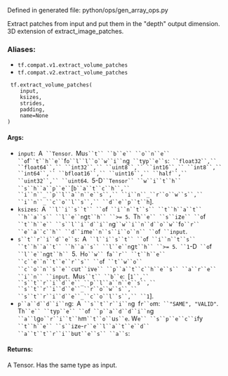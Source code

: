 
Defined in generated file: python/ops/gen_array_ops.py

Extract patches from input and put them in the "depth" output dimension. 3D extension of extract_image_patches.
### Aliases:
- `tf.compat.v1.extract_volume_patches`
- `tf.compat.v2.extract_volume_patches`

```
 tf.extract_volume_patches(
    input,
    ksizes,
    strides,
    padding,
    name=None
)
```
#### Args:
- `input`:` `A` ``Tensor`.` `Mu`s``t`` ``b``e`` ``o``n``e`` ``o`f` ``t``h``e`` `f`o``l``l``o``w``i``n`g` ``t`y`p``e``s`:` ``float32``,`` ``float64``,`` ``int32``,`` ``uint8``,`` ``int16``,`` ``int8``,`` ``int64``,`` ``bfloat16``,`` ``uint16``,`` ``half``,`` ``uint32``,`` ``uint64`.` `5-D` ``Tensor`` ``w``i``t``h`` ``s``h``a``p``e`` `[`b``a``t``c``h``,`` ``i``n``_``p``l``a``n``e``s``,`` ``i``n``_``r``o``w``s``,`` ``i``n``_``c``o``l``s``,`` ``d``e``p``t``h`].
- `ksizes`:` `A` ``l``i``s``t`` ``o`f` ``i``n``t``s`` ``t``h``a``t`` ``h``a``s`` ``l``e``n`g`t``h`` ``>= 5`.` `T`h``e`` ``s``i`z`e`` ``o`f` ``t``h``e`` ``s``l``i``d``i``n`g` ``w``i``n``d``o``w`` `f`o``r`` ``e``a``c``h`` ``d``i`m`e``n``s``i``o``n`` ``o`f` ``input`.
- `s``t``r``i``d``e``s`:` `A` ``l``i``s``t`` ``o`f` ``i``n``t``s`` ``t``h``a``t`` ``h``a``s`` ``l``e``n`g`t``h`` ``>= 5`.` ``1`-D` ``o`f` ``l``e``n`g`t``h`` `5.` `H`o``w`` `f`a``r`` ``t``h``e`` ``c``e``n``t``e``r``s`` ``o`f` ``t``w``o`` ``c``o``n``s``e``c`u`t``i`v`e`` ``p``a``t``c``h``e``s`` ``a``r``e`` ``i``n`` ``input`.` `Mu`s``t`` ``b``e`:` `[`1``,`` ``s``t``r``i``d``e``_``p``l``a``n``e``s``,`` ``s``t``r``i``d``e``_``r``o``w``s``,`` ``s``t``r``i``d``e``_``c``o``l``s``,`` ``1`].
- `p``a``d``d``i``n`g:` `A` ``s``t``r``i``n`g` `f`r``o`m:` ``"SAME", "VALID"`.` `T`h``e`` ``t`y`p``e`` ``o`f` ``p``a``d``d``i``n`g` ``a``l`g`o``r``i``t``h`m` ``t``o`` `u`s``e`.
W`e`` ``s``p``e``c``i`fy` ``t``h``e`` ``s``i`z`e`-`r``e``l``a``t``e``d`` ``a``t``t``r``i``b`u`t``e``s`` ``a``s`:
#### Returns:

A Tensor. Has the same type as input.
